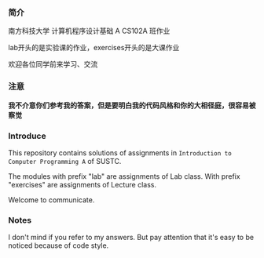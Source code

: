### 简介
南方科技大学 计算机程序设计基础 A CS102A 班作业

lab开头的是实验课的作业，exercises开头的是大课作业

欢迎各位同学前来学习、交流

### 注意

**我不介意你们参考我的答案，但是要明白我的代码风格和你的大相径庭，很容易被察觉**

### Introduce

This repository contains solutions of assignments in `Introduction to Computer Programming A` of SUSTC.

The modules with prefix "lab" are assignments of Lab class.
With prefix "exercises" are assignments of Lecture class.

Welcome to communicate.

### Notes

I don't mind if you refer to my answers.
But pay attention that it's easy to be noticed because of code style.